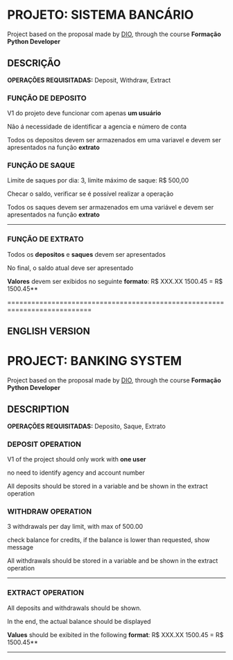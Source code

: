 # PROJETO: SISTEMA BANCÁRIO

Project based on the proposal made by [DIO](https://www.dio.me), through the course **Formação Python Developer**


## DESCRIÇÃO

**OPERAÇÕES REQUISITADAS:** Deposit, Withdraw, Extract

### FUNÇÃO DE DEPOSITO

V1 do projeto deve funcionar com apenas **um usuário**

Não á necessidade de identificar a agencia e número de conta

Todos os depositos devem ser armazenados em uma variavel e devem ser apresentados na função **extrato**


### FUNÇÃO DE SAQUE 

Limite de saques por dia: 3, limite máximo de saque: R$ 500,00

Checar o saldo, verificar se é possível realizar a operação

Todos os saques devem ser armazenados em uma variável e devem ser apresentados na função **extrato**

----
### FUNÇÃO DE EXTRATO 

Todos os **depositos** e **saques** devem ser apresentados

No final, o saldo atual deve ser apresentado

**Valores** devem ser exibidos no seguinte **formato**: R$ XXX.XX
1500.45 = R$ 1500.45**

===========================================================================

## ENGLISH VERSION 
# PROJECT: BANKING SYSTEM

Project based on the proposal made by [DIO](https://www.dio.me), through the course **Formação Python Developer**


## DESCRIPTION

**OPERAÇÕES REQUISITADAS:** Deposito, Saque, Extrato

### DEPOSIT OPERATION

V1 of the project should only work with **one user**

no need to identify agency and account number

All deposits should be stored in a variable and be shown in the extract operation


### WITHDRAW OPERATION

3 withdrawals per day limit, with max of 500.00

check balance for credits, if the balance is lower than requested, show message

All withdrawals should be stored in a variable and be shown in the extract operation

----
### EXTRACT OPERATION 

All deposits and withdrawals should be shown.

In the end, the actual balance should be displayed

**Values** should be exibited in the following **format**: R$ XXX.XX
1500.45 = R$ 1500.45**

---